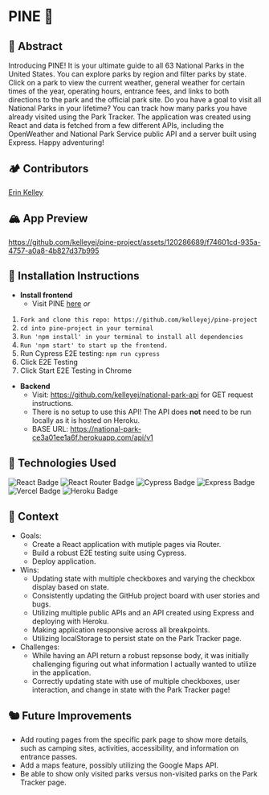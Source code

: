 # PINE 🌲

## 🐻 Abstract
Introducing PINE! It is your ultimate guide to all 63 National Parks in the United States. You can explore parks by region and filter parks by state. Click on a park to view the current weather, general weather for certain times of the year, operating hours, entrance fees, and links to both directions to the park and the official park site. Do you have a goal to visit all National Parks in your lifetime? You can track how many parks you have already visited using the Park Tracker. The application was created using React and data is fetched from a few different APIs, including the OpenWeather and National Park Service public API and a server built using Express. Happy adventuring! 

## 🏕️ Contributors 
[Erin Kelley](https://github.com/kelleyej)

## 🏔️ App Preview 
https://github.com/kelleyej/pine-project/assets/120286689/f74601cd-935a-4757-a0a8-4b827d37b995

## 🦌 Installation Instructions
- **Install frontend**
  - Visit PINE [here](https://pine-project.vercel.app) *or*
1. `Fork and clone this repo: https://github.com/kelleyej/pine-project`
2. `cd into pine-project in your terminal`
3. `Run 'npm install' in your terminal to install all dependencies`
4. `Run 'npm start' to start up the frontend.`
5. Run Cypress E2E testing: `npm run cypress`
6. Click E2E Testing
7. Click Start E2E Testing in Chrome

- **Backend**
   - Visit: https://github.com/kelleyej/national-park-api for GET request instructions. 
   - There is no setup to use this API! The API does **not** need to be run locally as it is hosted on Heroku.
   - BASE URL: https://national-park-ce3a01ee1a6f.herokuapp.com/api/v1

## 🫎 Technologies Used 
![React Badge](https://img.shields.io/badge/React-61DAFB?logo=react&logoColor=000&style=flat) ![React Router Badge](https://img.shields.io/badge/React%20Router-CA4245?logo=reactrouter&logoColor=fff&style=flat) ![Cypress Badge](https://img.shields.io/badge/Cypress-69D3A7?logo=cypress&logoColor=fff&style=flat) ![Express Badge](https://img.shields.io/badge/Express-000?logo=express&logoColor=fff&style=flat) ![Vercel Badge](https://img.shields.io/badge/Vercel-000?logo=vercel&logoColor=fff&style=flat) ![Heroku Badge](https://img.shields.io/badge/Heroku-430098?logo=heroku&logoColor=fff&style=flat)

## 🌵 Context 
- Goals:
  - Create a React application with mutiple pages via Router.
  - Build a robust E2E testing suite using Cypress.
  - Deploy application. 
- Wins:
  - Updating state with multiple checkboxes and varying the checkbox display based on state.
  - Consistently updating the GitHub project board with user stories and bugs.
  - Utilizing multiple public APIs and an API created using Express and deploying with Heroku.
  - Making application responsive across all breakpoints.
  - Utilizing localStorage to persist state on the Park Tracker page. 
- Challenges:
  - While having an API return a robust repsonse body, it was initially challenging figuring out what information I actually wanted to utilize in the application.
  - Correctly updating state with use of multiple checkboxes, user interaction, and change in state with the Park Tracker page!
    
## 🐿️ Future Improvements 
- Add routing pages from the specific park page to show more details, such as camping sites, activities, accessibility, and information on entrance passes.
- Add a maps feature, possibly utilizing the Google Maps API.
- Be able to show only visited parks versus non-visited parks on the Park Tracker page. 
